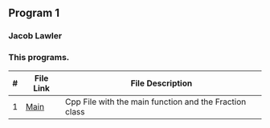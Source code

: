 ## Program 1

### Jacob Lawler

### This programs.

|  #  | File Link                            | File Description                              |
| :-: | -------------------------------------- | ---------------------------------------------------- |
|  1  | [Main](./main.cpp) | Cpp File with the main function and the Fraction class |

